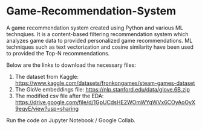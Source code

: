 # Game-Recommendation-System
A game recommendation system created using Python and various ML technqiues.
It is a content-based filtering recommendation system which analyzes game data to provided personalized game recommendations.
ML techniques such as text vectorization and cosine similarity have been used to provided the Top-N recommendations.

Below are the links to download the necessary files:
1. The dataset from Kaggle: https://www.kaggle.com/datasets/fronkongames/steam-games-dataset
2. The GloVe embeddings file: https://nlp.stanford.edu/data/glove.6B.zip
3. The modified csv file after the EDA: https://drive.google.com/file/d/1GpUCdsHE2WOmWYqWVx6COyAoOyX9eqyE/view?usp=sharing

Run the code on Jupyter Notebook / Google Collab.